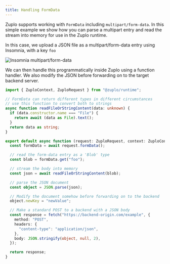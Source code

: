 ```yaml
---
title: Handling FormData
---
```


Zuplo supports working with `FormData` including `multipart/form-data`. In this
simple example we show how you can parse a multipart entry and read the stream
into memory for use in the Zuplo runtime.

In this case, we upload a JSON file as a multipart/form-data entry using
Insomnia, with a key `foo`

![Insomnia multipart/form-data](../../public/media/handling-form-data/2d372851-af24-429b-8eeb-cb880589f30d.png)

We can then handle this programmatically inside Zuplo using a function handler.
We also modify the JSON before forwarding on to the target backend server.

```ts
import { ZuploContext, ZuploRequest } from "@zuplo/runtime";

// FormData can return different types in different circumstances
// use this function to convert both to strings
async function readFileOrStringContent(data: unknown) {
  if (data.constructor.name === "File") {
    return await (data as File).text();
  }
  return data as string;
}

export default async function (request: ZuploRequest, context: ZuploContext) {
  const formData = await request.formData();

  // read the form-data entry as a 'Blob' type
  const blob = formData.get("foo");

  // stream the body into memory
  const json = await readFileOrStringContent(blob);

  // parse the JSON document
  const object = JSON.parse(json);

  // Modify the document somehow before forwarding on to the backend
  object.newKey = "newValue";

  // Make a standard POST to a backend with a JSON body
  const response = fetch("https://backend-origin.com/example", {
    method: "POST",
    headers: {
      "content-type": "application/json",
    },
    body: JSON.stringify(object, null, 2),
  });

  return response;
}
```
